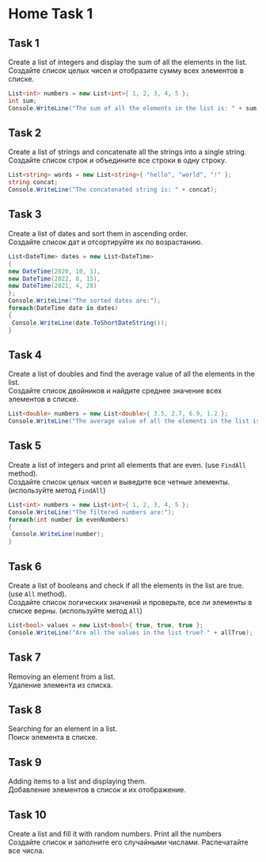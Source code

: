 # Home Task 1 

## Task 1
Create a list of integers and display the sum of all the elements in the list.           
Создайте список целых чисел и отобразите сумму всех элементов в списке.                

```csharp
List<int> numbers = new List<int>{ 1, 2, 3, 4, 5 };
int sum;
Console.WriteLine("The sum of all the elements in the list is: " + sum);
```
## Task 2
Create a list of strings and concatenate all the strings into a single string.                 
Создайте список строк и объедините все строки в одну строку.                      
```csharp
List<string> words = new List<string>{ "hello", "world", "!" };
string concat;
Console.WriteLine("The concatenated string is: " + concat);
```
 
## Task 3 
 Create a list of dates and sort them in ascending order.                  
 Создайте список дат и отсортируйте их по возрастанию.                

```csharp
List<DateTime> dates = new List<DateTime>
{
new DateTime(2020, 10, 1),
new DateTime(2022, 8, 15),
new DateTime(2021, 4, 28)
};
Console.WriteLine("The sorted dates are:");
foreach(DateTime date in dates)
{
 Console.WriteLine(date.ToShortDateString());
}
```
## Task 4
Create a list of doubles and find the average value of all the elements in the list.                
Создайте список двойников и найдите среднее значение всех элементов в списке.                     

```csharp
List<double> numbers = new List<double>{ 3.5, 2.7, 6.9, 1.2 };
Console.WriteLine("The average value of all the elements in the list is: " + average);
```
## Task 5
Create a list of integers and print all elements that are even. (use `FindAll` method).                
Создайте список целых чисел и выведите все четные элементы. (используйте метод `FindAll`)                   

```csharp
List<int> numbers = new List<int>{ 1, 2, 3, 4, 5 };
Console.WriteLine("The filtered numbers are:");
foreach(int number in evenNumbers)
{
 Console.WriteLine(number);
}
```
## Task 6
Create a list of booleans and check if all the elements in the list are true. (use `All` method).                         
Создайте список логических значений и проверьте, все ли элементы в списке верны. (используйте метод `All`)                         

```csharp 
List<bool> values = new List<bool>{ true, true, true };
Console.WriteLine("Are all the values in the list true? " + allTrue);
```
## Task 7
Removing an element from a list.             
Удаление элемента из списка.                     
    
## Task 8
Searching for an element in a list.                  
Поиск элемента в списке.               

## Task 9
Adding items to a list and displaying them.                       
Добавление элементов в список и их отображение.                          

## Task 10
Create a list and fill it with random numbers. Print all the numbers                 
Создайте список и заполните его случайными числами. Распечатайте все числа.                     





